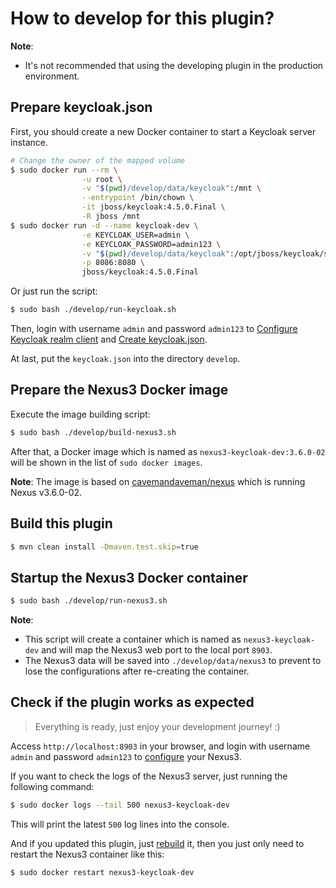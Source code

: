How to develop for this plugin?
====================================

**Note**:
- It's not recommended that using the developing plugin in the production environment.

## Prepare keycloak.json

First, you should create a new Docker container to start a Keycloak server instance.

```bash
# Change the owner of the mapped volume
$ sudo docker run --rm \
                -u root \
                -v "$(pwd)/develop/data/keycloak":/mnt \
                --entrypoint /bin/chown \
                -it jboss/keycloak:4.5.0.Final \
                -R jboss /mnt
$ sudo docker run -d --name keycloak-dev \
                -e KEYCLOAK_USER=admin \
                -e KEYCLOAK_PASSWORD=admin123 \
                -v "$(pwd)/develop/data/keycloak":/opt/jboss/keycloak/standalone/data \
                -p 8086:8080 \
                jboss/keycloak:4.5.0.Final
```

Or just run the script:
```bash
$ sudo bash ./develop/run-keycloak.sh
```

Then, login with username `admin` and password `admin123`
to [Configure Keycloak realm client](https://github.com/flytreeleft/nexus3-keycloak-plugin#4-configure-keycloak-realm-client)
and [Create keycloak.json](https://github.com/flytreeleft/nexus3-keycloak-plugin#5-create-keycloakjson).

At last, put the `keycloak.json` into the directory `develop`.

## Prepare the Nexus3 Docker image

Execute the image building script:

```bash
$ sudo bash ./develop/build-nexus3.sh
```

After that, a Docker image which is named as `nexus3-keycloak-dev:3.6.0-02` will be shown in the list of `sudo docker images`.

**Note**: The image is based on [cavemandaveman/nexus](https://github.com/cavemandaveman/nexus) which is running Nexus v3.6.0-02.

## Build this plugin

```bash
$ mvn clean install -Dmaven.test.skip=true
```

## Startup the Nexus3 Docker container

```bash
$ sudo bash ./develop/run-nexus3.sh
```

**Note**:
- This script will create a container which is named as `nexus3-keycloak-dev` and will map the Nexus3 web port to the local port `8903`.
- The Nexus3 data will be saved into `./develop/data/nexus3` to prevent to lose the configurations after re-creating the container.

## Check if the plugin works as expected

> Everything is ready, just enjoy your development journey! :)

Access `http://localhost:8903` in your browser, and login with username `admin` and password `admin123`
to [configure](https://github.com/flytreeleft/nexus3-keycloak-plugin#usage) your Nexus3.

If you want to check the logs of the Nexus3 server, just running the following command:

```bash
$ sudo docker logs --tail 500 nexus3-keycloak-dev
```

This will print the latest `500` log lines into the console.

And if you updated this plugin, just [rebuild](#build-this-plugin) it,
then you just only need to restart the Nexus3 container like this:

```bash
$ sudo docker restart nexus3-keycloak-dev
```
